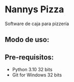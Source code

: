 # Nannys Pizza
Software de caja para pizzería

## Modo de uso:

## Pre-requisitos:

- Python 3.10 32 bits
- Git for Windows 32 bits
